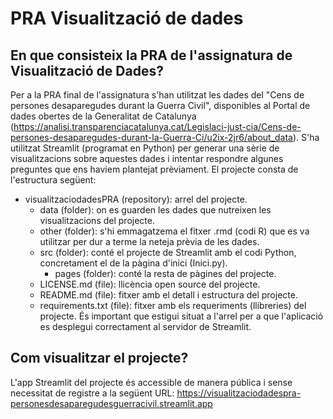 # PRA Visualització de dades

## En que consisteix la PRA de l'assignatura de Visualització de Dades?
Per a la PRA final de l'assignatura s'han utilitzat les dades del "Cens de persones desaparegudes durant la Guerra Civil", 
disponibles al Portal de dades obertes de la Generalitat de Catalunya (https://analisi.transparenciacatalunya.cat/Legislaci-just-cia/Cens-de-persones-desaparegudes-durant-la-Guerra-Ci/u2ix-2jr6/about_data). 
S'ha utilitzat Streamlit (programat en Python) per generar una sèrie de visualitzacions sobre aquestes dades i intentar 
respondre algunes preguntes que ens haviem plantejat prèviament. El projecte consta de l'estructura següent:

* visualitzaciodadesPRA (repository): arrel del projecte.
  * data (folder): on es guarden les dades que nutreixen les visualitzacions del projecte.
  * other (folder): s'hi emmagatzema el fitxer .rmd (codi R) que es va utilitzar per dur a terme la neteja prèvia de les dades.
  * src (folder): conté el projecte de Streamlit amb el codi Python, concretament el de la pàgina d'inici (Inici.py).
      * pages (folder): conté la resta de pàgines del projecte.
  * LICENSE.md (file): llicència open source del projecte.
  * README.md (file): fitxer amb el detall i estructura del projecte.
  * requirements.txt (file): fitxer amb els requeriments (llibreries) del projecte. És important que estigui situat a l'arrel per a que
    l'aplicació es desplegui correctament al servidor de Streamlit.

## Com visualitzar el projecte?
L'app Streamlit del projecte és accessible de manera pública i sense necessitat de registre a la següent URL:
https://visualitzaciodadespra-personesdesaparegudesguerracivil.streamlit.app
